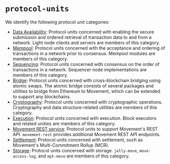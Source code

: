 # `protocol-units`
We identify the following protocol unit categories:
- [Data Availability](./da/m1/README.md): Protocol units concerned with enabling the secure submission and ordered retrieval of transaction data to and from a network. Light node clients and servers are members of this category.
- [Mempool](./mempool/README.md): Protocol units concerned with the acceptance and ordering of transactions in a network prior to consensus. Mempool modules are members of this category.
- [Sequencing](./sequencing/README.md): Protocol units concerned with consensus on the order of transactions in a network. Sequencer node implementations are members of this category.
- [Bridge](./bridge): Protocol units concerned with cross-blockchain bridging using atomic swaps. The atomic bridge consists of several packages and utilities to bridge from Ethereum to Movement, which can be extended to support any blockchains.
- [Cryptography](./cryptography): Protocol units concerned with cryptographic operations. Cryptography and data structure-related utilities are members of this category.
- [Execution](./execution): Protocol units concerned with execution. Block executors and related unities are members of this category.
- [Movement REST service](./movement-rest): Protocol units to support Movement's REST API. `movement-rest` provides additional Movement REST API endpoints. 
- [Settlement](./settlement/README.md): Protocol units concerned with settlement, such as Movement's Multi-Commitment Rollup (MCR).
- [Storage](./storage): Protocol units concerned with storage. `jelly-move`, `move-access-log`, and `mpt-move` are members of this category.
